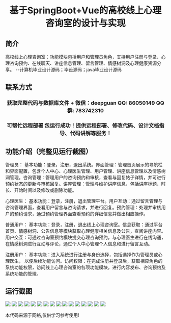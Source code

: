 <p><h1 align="center">基于SpringBoot+Vue的高校线上心理咨询室的设计与实现</h1></p>

## 简介
高校线上心理咨询室：功能模块包括用户和管理员角色，支持用户注册与登录、心理咨询预约、在线聊天、讲座信息管理、留言管理、情感树洞及心理健康资源分享。    --计算机毕业设计源码；毕设源码；java毕业设计源码


## 联系方式
<p><h3 align="center">获取完整代码与数据库文件 + 微信：deepguan QQ: 86050149 QQ群: 783742310</h3></p>
<p><h3 align="center">可帮忙远程部署 包运行成功！提供远程部署、修改代码、设计文档指导、代码讲解等服务！</h3></p>

## 功能介绍（完整见运行截图）
管理员： 基本功能：登录，注册，退出系统。界面管理：管理首页展示的导航栏和界面配置，包含个人中心、心理医生管理、用户管理、讲座信息管理以及情感树洞管理。咨询管理：管理用户的咨询预约和审核，查看与回复帖子详情，并可进行预约状态的更新与审核回复。讲座管理：管理与维护讲座信息，包括讲座标题、时长、开始时间以及修改或删除功能。

心理医生： 基本功能：登录，注册，退出管理平台。用户互动：通过留言管理与咨询管理界面，查看用户留言与咨询请求，并进行回复。预约管理：处理并审核用户的预约请求，通过预约管理界面查看预约的详细信息并做出相应操作。

普通用户： 基本功能：登录，注册，退出线上心理咨询室。信息获取：通过平台首页、情感树洞、公告信息等模块获取心理健康相关信息及公告，查阅讲座内容。用户交互：可通过咨询室预约模块提交心理咨询预约，与心理医生进行在线沟通，在情感树洞进行互动与评论，通过个人中心管理个人信息和进行留言互动。

注册用户： 基本功能：进入系统进行注册与身份选择，包括选择作为管理员或心理医生， 以便后续功能访问。访问权限：在完成注册并登录后，获取相应角色的系统功能权限，访问线上心理咨询室的各项功能模块，进行内容发布、咨询预约及系统功能的管理。


## 运行截图
![](img/001.jpg)
![](img/002.jpg)
![](img/003.jpg)
![](img/004.jpg)
![](img/005.jpg)
![](img/006.jpg)
![](img/007.jpg)
![](img/008.jpg)
![](img/009.jpg)
![](img/010.jpg)
![](img/011.jpg)
![](img/012.jpg)
![](img/013.jpg)
![](img/014.jpg)
![](img/015.jpg)
![](img/016.jpg)

<p>本代码来源于网络,仅供学习参考使用!</p>
